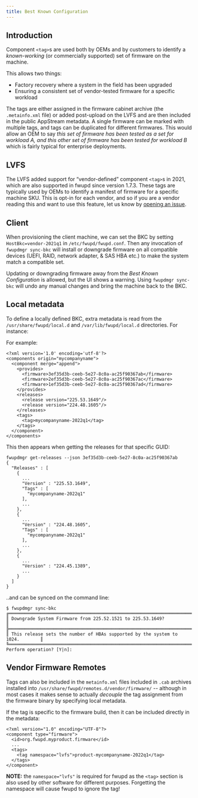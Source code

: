 ```yaml
---
title: Best Known Configuration
---
```


## Introduction

Component `<tag>`s are used both by OEMs and by customers to identify a *known-working* (or
commercially supported) set of firmware on the machine.

This allows two things:

* Factory recovery where a system in the field has been upgraded
* Ensuring a consistent set of vendor-tested firmware for a specific workload

The tags are either assigned in the firmware cabinet archive (the `.metainfo.xml` file) or added
post-upload on the LVFS and are then included in the public AppStream metadata.
A single firmware can be marked with multiple tags, and tags can be duplicated for different
firmwares.
This would allow an OEM to say *this set of firmware has been tested as a set for workload A,
and this other set of firmware has been tested for workload B* which is fairly typical for
enterprise deployments.

## LVFS

The LVFS added support for “vendor-defined” component `<tag>`s in 2021, which are also supported in
fwupd since version 1.7.3.
These tags are typically used by OEMs to identify a manifest of firmware for a specific machine SKU.
This is opt-in for each vendor, and so if you are a vendor reading this and want to use this feature,
let us know by [opening an issue](https://gitlab.com/fwupd/lvfs-website/-/issues).

## Client

When provisioning the client machine, we can set the BKC by setting `HostBkc=vendor-2021q1` in
`/etc/fwupd/fwupd.conf`.
Then any invocation of `fwupdmgr sync-bkc` will install or downgrade firmware on all compatible
devices (UEFI, RAID, network adapter, & SAS HBA etc.) to make the system match a compatible set.

Updating or downgrading firmware away from the *Best Known Configuration* is allowed, but the UI
shows a warning.
Using `fwupdmgr sync-bkc` will undo any manual changes and bring the machine back to the BKC.

## Local metadata

To define a locally defined BKC, extra metadata is read from the `/usr/share/fwupd/local.d` and
`/var/lib/fwupd/local.d` directories. For instance:

For example:

    <?xml version='1.0' encoding='utf-8'?>
    <components origin="mycompanyname">
      <component merge="append">
        <provides>
          <firmware>3ef35d3b-ceeb-5e27-8c0a-ac25f90367ab</firmware>
          <firmware>2ef35d3b-ceeb-5e27-8c0a-ac25f90367ac</firmware>
          <firmware>1ef35d3b-ceeb-5e27-8c0a-ac25f90367ad</firmware>
        </provides>
        <releases>
          <release version="225.53.1649"/>
          <release version="224.48.1605"/>
        </releases>
        <tags>
          <tag>mycompanyname-2022q1</tag>
        </tags>
      </component>
    </components>

This then appears when getting the releases for that specific GUID:

    fwupdmgr get-releases --json 3ef35d3b-ceeb-5e27-8c0a-ac25f90367ab
    {
      "Releases" : [
        {
          ...
          "Version" : "225.53.1649",
          "Tags" : [
            "mycompanyname-2022q1"
          ],
          ...
        },
        {
          ...
          "Version" : "224.48.1605",
          "Tags" : [
            "mycompanyname-2022q1"
          ],
          ...
        },
        {
          ...
          "Version" : "224.45.1389",
          ...
        }
      ]
    }

..and can be synced on the command line:

    $ fwupdmgr sync-bkc
    ╔══════════════════════════════════════════════════════════════════════════════╗
    ║ Downgrade System Firmware from 225.52.1521 to 225.53.1649?                   ║
    ╠══════════════════════════════════════════════════════════════════════════════╣
    ║ This release sets the number of HBAs supported by the system to 1024.        ║
    ╚══════════════════════════════════════════════════════════════════════════════╝
    Perform operation? [Y|n]:

## Vendor Firmware Remotes

Tags can also be included in the `metainfo.xml` files included in `.cab` archives installed into
`/usr/share/fwupd/remotes.d/vendor/firmware/` -- although in most cases it makes sense to actually
*decouple* the tag assignment from the firmware binary by specifying local metadata.

If the tag is specific to the firmware build, then it can be included directly in the metadata:

    <?xml version="1.0" encoding="UTF-8"?>
    <component type="firmware">
      <id>org.fwupd.myproduct.firmware</id>
      ...
      <tags>
        <tag namespace="lvfs">product-mycompanyname-2022q1</tag>
      </tags>
    </component>

**NOTE:** the `namespace="lvfs"` is required for fwupd as the `<tag>` section is also used by other
software for different purposes. Forgetting the namespace will cause fwupd to ignore the tag!
